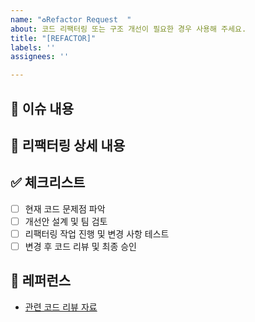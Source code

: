 ```yaml
---
name: "♻️Refactor Request  "
about: 코드 리팩터링 또는 구조 개선이 필요한 경우 사용해 주세요.
title: "[REFACTOR]"
labels: ''
assignees: ''

---
```


## 📄 이슈 내용
<!--- 리팩터링이 필요한 코드 영역과 문제점을 간략하게 설명해 주세요. -->

## 📝 리팩터링 상세 내용
<!--- 개선이 필요한 이유, 예상되는 효과, 구체적인 리팩터링 방향을 상세히 작성해 주세요. -->

## ✅ 체크리스트
- [ ] 현재 코드 문제점 파악
- [ ] 개선안 설계 및 팀 검토
- [ ] 리팩터링 작업 진행 및 변경 사항 테스트
- [ ] 변경 후 코드 리뷰 및 최종 승인

## 📍 레퍼런스
- [관련 코드 리뷰 자료](https://...)
